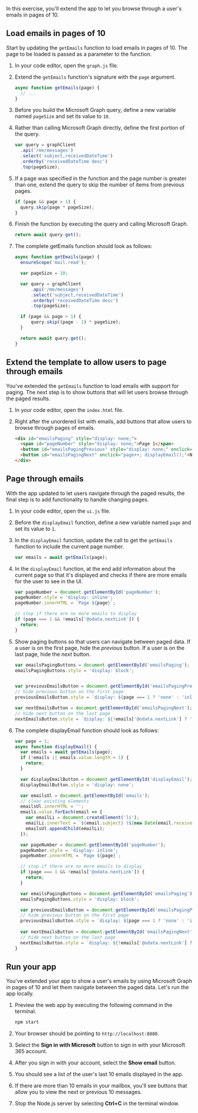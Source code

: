 In this exercise, you'll extend the app to let you browse through a user's emails in pages of 10.

## Load emails in pages of 10

Start by updating the `getEmails` function to load emails in pages of 10. The page to be loaded is passed as a parameter to the function.

1. In your code editor, open the `graph.js` file.
1. Extend the `getEmails` function's signature with the `page` argument.

    ```javascript
    async function getEmails(page) {
      // ...
    }
    ```

1. Before you build the Microsoft Graph query, define a new variable named `pageSize` and set its value to `10`.
1. Rather than calling Microsoft Graph directly, define the first portion of the query.

    ```javascript
    var query = graphClient
      .api('/me/messages')
      .select('subject,receivedDateTime')
      .orderby('receivedDateTime desc')
      .top(pageSize);
    ```

1. If a page was specified in the function and the page number is greater than one, extend the query to skip the number of items from previous pages.

    ```javascript
    if (page && page > 1) {
      query.skip(page * pageSize);
    }
    ```

1. Finish the function by executing the query and calling Microsoft Graph.

    ```javascript
    return await query.get();
    ```

1. The complete getEmails function should look as follows:

    ```javascript
    async function getEmails(page) {
      ensureScope('mail.read');
    
      var pageSize = 10;
    
      var query = graphClient
          .api('/me/messages')
          .select('subject,receivedDateTime')
          .orderby('receivedDateTime desc')
          .top(pageSize);
    
      if (page && page > 1) {
          query.skip((page - 1) * pageSize);
      }
    
      return await query.get();
    }
    ```

## Extend the template to allow users to page through emails

You've extended the `getEmails` function to load emails with support for paging. The next step is to show buttons that will let users browse through the paged results.

1. In your code editor, open the `index.html` file.
1. Right after the unordered list with emails, add buttons that allow users to browse through pages of emails.

    ```html
    <div id="emailsPaging" style="display: none;">
      <span id="pageNumber" style="display: none;">Page 1</span>
      <button id="emailsPagingPrevious" style="display: none;" onclick="page--; displayEmail();">&lt; Previous</button>
      <button id="emailsPagingNext" onclick="page++; displayEmail();">Next &gt;</button>
    </div>
    ```

## Page through emails

With the app updated to let users navigate through the paged results, the final step is to add functionality to handle changing pages.

1. In your code editor, open the `ui.js` file.
1. Before the `displayEmail` function, define a new variable named `page` and set its value to `1`.
1. In the `displayEmail` function, update the call to get the `getEmails` function to include the current page number.

    ```javascript
    var emails = await getEmails(page);
    ```

1. In the `displayEmail` function, at the end add information about the current page so that it's displayed and checks if there are more emails for the user to see in the UI.

    ```javascript
    var pageNumber = document.getElementById('pageNumber');
    pageNumber.style = 'display: inline';
    pageNumber.innerHTML = `Page ${page}`;
    
    // stop if there are no more emails to display
    if (page === 1 && !emails['@odata.nextLink']) {
      return;
    }
    ```

1. Show paging buttons so that users can navigate between paged data. If a user is on the first page, hide the _previous_ button. If a user is on the last page, hide the _next_ button.

    ```javascript
    var emailsPagingButtons = document.getElementById('emailsPaging');
    emailsPagingButtons.style = 'display: block';
    
    
    var previousEmailsButton = document.getElementById('emailsPagingPrevious');
    // hide previous button on the first page
    previousEmailsButton.style = `display: ${page === 1 ? 'none' : 'inline'}`;
    
    var nextEmailsButton = document.getElementById('emailsPagingNext');
    // hide next button on the last page
    nextEmailsButton.style = `display: ${!emails['@odata.nextLink'] ? 'none' : 'inline'}`;
    ```

1. The complete displayEmail function should look as follows:

    ```javascript
    var page = 1;
    async function displayEmail() {
      var emails = await getEmails(page);
      if (!emails || emails.value.length < 1) {
        return;
      }
    
      var displayEmailButton = document.getElementById('displayEmail');
      displayEmailButton.style = 'display: none';
    
      var emailsUl = document.getElementById('emails');
      // clear existing elements
      emailsUl.innerHTML = '';
      emails.value.forEach(email => {
        var emailLi = document.createElement('li');
        emailLi.innerText = `${email.subject} (${new Date(email.receivedDateTime).toLocaleString()})`;
        emailsUl.appendChild(emailLi);
      });
    
      var pageNumber = document.getElementById('pageNumber');
      pageNumber.style = 'display: inline';
      pageNumber.innerHTML = `Page ${page}`;
    
      // stop if there are no more emails to display
      if (page === 1 && !emails['@odata.nextLink']) {
        return;
      }
    
      var emailsPagingButtons = document.getElementById('emailsPaging');
      emailsPagingButtons.style = 'display: block';
    
      var previousEmailsButton = document.getElementById('emailsPagingPrevious');
      // hide previous button on the first page
      previousEmailsButton.style = `display: ${page === 1 ? 'none' : 'inline'}`;
      
      var nextEmailsButton = document.getElementById('emailsPagingNext');
      // hide next button on the last page
      nextEmailsButton.style = `display: ${!emails['@odata.nextLink'] ? 'none' : 'inline'}`;
    }
    ```

## Run your app

You've extended your app to show a user's emails by using Microsoft Graph in pages of 10 and let them navigate between the paged data. Let's run the app locally.

1. Preview the web app by executing the following command in the terminal.

    ```cmd
    npm start
    ```

1. Your browser should be pointing to `http://localhost:8080`.
1. Select the **Sign in with Microsoft** button to sign in with your Microsoft 365 account.
1. After you sign in with your account, select the **Show email** button.
1. You should see a list of the user's last 10 emails displayed in the app.
1. If there are more than 10 emails in your mailbox, you'll see buttons that allow you to view the next or previous 10 messages.
1. Stop the Node.js server by selecting **Ctrl+C** in the terminal window.
